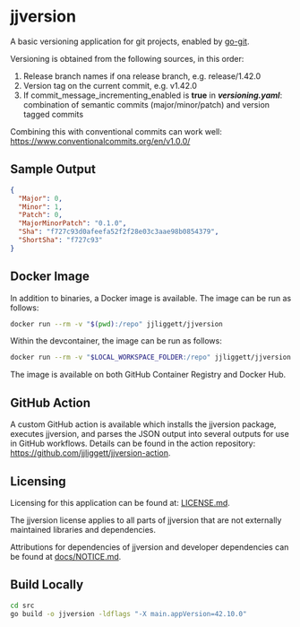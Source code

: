 # jjversion

A basic versioning application for git projects, enabled by [go-git](https://github.com/go-git/go-git).

Versioning is obtained from the following sources, in this order:

1. Release branch names if ona release branch, e.g. release/1.42.0
2. Version tag on the current commit, e.g. v1.42.0
3. If commit_message_incrementing_enabled is **true** in ***versioning.yaml***: combination of semantic commits (major/minor/patch) and version tagged commits

Combining this with conventional commits can work well: <https://www.conventionalcommits.org/en/v1.0.0/>

## Sample Output

```json
{
  "Major": 0,
  "Minor": 1,
  "Patch": 0,
  "MajorMinorPatch": "0.1.0",
  "Sha": "f727c93d0afeefa52f2f28e03c3aae98b0854379",
  "ShortSha": "f727c93"
}
```

## Docker Image

In addition to binaries, a Docker image is available. The image can be run as follows:

```sh
docker run --rm -v "$(pwd):/repo" jjliggett/jjversion
```

Within the devcontainer, the image can be run as follows:

```sh
docker run --rm -v "$LOCAL_WORKSPACE_FOLDER:/repo" jjliggett/jjversion
```

The image is available on both GitHub Container Registry and Docker Hub.

## GitHub Action

A custom GitHub action is available which installs the jjversion package, executes jjversion, and parses the JSON output into several outputs for use in GitHub workflows. Details can be found in the action repository: <https://github.com/jjliggett/jjversion-action>.

## Licensing

Licensing for this application can be found at: [LICENSE.md](LICENSE.md).

The jjversion license applies to all parts of jjversion that are not
externally maintained libraries and dependencies.

Attributions for dependencies of jjversion and developer
dependencies can be found at [docs/NOTICE.md](docs/NOTICE.md).

## Build Locally

```sh
cd src
go build -o jjversion -ldflags "-X main.appVersion=42.10.0"
```
